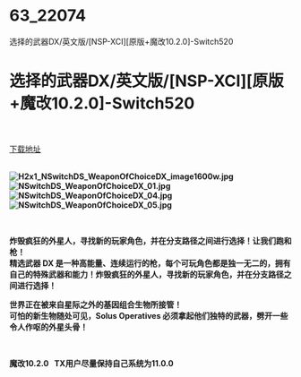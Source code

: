 # 63_22074
选择的武器DX/英文版/[NSP-XCI][原版+魔改10.2.0]-Switch520
# 选择的武器DX/英文版/[NSP-XCI][原版+魔改10.2.0]-Switch520
 <br/></br>
[下载地址](https://www.switch520.cc/article/22074 "下载地址")
<br/></br>

<p><strong><img title="H2x1_NSwitchDS_WeaponOfChoiceDX_image1600w.jpg" src="https://www.switch520.cc/muke_img/2021_09_04_299f1e4ccea87.jpg" alt="H2x1_NSwitchDS_WeaponOfChoiceDX_image1600w.jpg"></strong><br>
<strong><img title="NSwitchDS_WeaponOfChoiceDX_01.jpg" src="https://www.switch520.cc/muke_img/2021_09_04_dab8b7425f6aa.jpg" alt="NSwitchDS_WeaponOfChoiceDX_01.jpg"></strong><br>
<strong><img title="NSwitchDS_WeaponOfChoiceDX_04.jpg" src="https://www.switch520.cc/muke_img/2021_09_04_0cce0a167656d.jpg" alt="NSwitchDS_WeaponOfChoiceDX_04.jpg"></strong><br>
<strong><img title="NSwitchDS_WeaponOfChoiceDX_05.jpg" src="https://www.switch520.cc/muke_img/2021_09_04_63c2e2e456a7a.jpg" alt="NSwitchDS_WeaponOfChoiceDX_05.jpg">&nbsp;</strong></p>
<p>&nbsp;</p>
<p><strong>炸毁疯狂的外星人，寻找新的玩家角色，并在分支路径之间进行选择！让我们跑和枪！</strong><br>
<strong>精选武器 DX 是一种高能量、连续运行的枪，每个可玩角色都是独一无二的，拥有自己的特殊武器和能力！炸毁疯狂的外星人，寻找新的玩家角色，并在分支路径之间进行选择！</strong></p>
<p><strong>世界正在被来自星际之外的基因组合生物所接管！</strong><br>
<strong>可怕的新生物随处可见，Solus Operatives 必须拿起他们独特的武器，劈开一些令人作呕的外星头骨！</strong></p>
<p>&nbsp;</p>
<p><strong>魔改10.2.0 &nbsp;&nbsp;TX用户尽量保持自己系统为11.0.0</strong></p>
